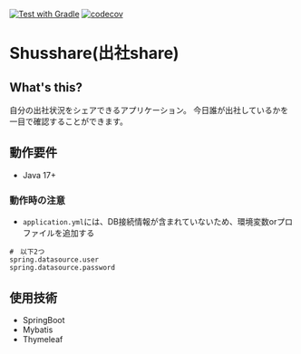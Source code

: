 [![Test with Gradle](https://github.com/a-fujimt/shusshare/actions/workflows/gradle-build.yml/badge.svg)](https://github.com/a-fujimt/shusshare/actions/workflows/gradle-build.yml)
[![codecov](https://codecov.io/gh/akichil-fj/shusshare/branch/main/graph/badge.svg?token=3GHLEMN1UK)](https://codecov.io/gh/akichil-fj/shusshare)

# Shusshare(出社share)
## What's this?
自分の出社状況をシェアできるアプリケーション。
今日誰が出社しているかを一目で確認することができます。 

## 動作要件
- Java 17+

### 動作時の注意
- `application.yml`には、DB接続情報が含まれていないため、環境変数orプロファイルを追加する
```
#　以下2つ
spring.datasource.user
spring.datasource.password
```

## 使用技術
- SpringBoot
- Mybatis
- Thymeleaf

